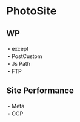 # PhotoSite  

## WP  
・except     　  
・PostCustom  
・Js Path  
・FTP

## Site Performance
・Meta  
・OGP
